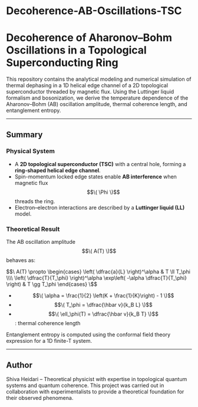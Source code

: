 # Decoherence-AB-Oscillations-TSC

# Decoherence of Aharonov–Bohm Oscillations in a Topological Superconducting Ring

This repository contains the analytical modeling and numerical simulation of thermal dephasing in a 1D helical edge channel of a 2D topological superconductor threaded by magnetic flux. Using the Luttinger liquid formalism and bosonization, we derive the temperature dependence of the Aharonov–Bohm (AB) oscillation amplitude, thermal coherence length, and entanglement entropy.

---

##  Summary

###  Physical System
- A **2D topological superconductor (TSC)** with a central hole, forming a **ring-shaped helical edge channel**.
- Spin-momentum locked edge states enable **AB interference** when magnetic flux $$\( \Phi \)$$ threads the ring.
- Electron–electron interactions are described by a **Luttinger liquid (LL)** model.

### Theoretical Result
The AB oscillation amplitude $$\( A(T) \)$$ behaves as:

$$\
A(T) \propto
\begin{cases}
\left( \dfrac{a}{L} \right)^\alpha & T \ll T_\phi \\\\
\left( \dfrac{T}{T_\phi} \right)^\alpha \exp\left( -\alpha \dfrac{T}{T_\phi} \right) & T \gg T_\phi
\end{cases}
\$$

- $$\( \alpha = \frac{1}{2} \left(K + \frac{1}{K}\right) - 1 \)$$
- $$\( T_\phi = \dfrac{\hbar v}{k_B L} \)$$
- $$\( \ell_\phi(T) = \dfrac{\hbar v}{k_B T} \)$$: thermal coherence length

Entanglement entropy is computed using the conformal field theory expression for a 1D finite-T system.

---
## Author
Shiva Heidari – Theoretical physicist with expertise in topological quantum systems and quantum coherence.
This project was carried out in collaboration with experimentalists to provide a theoretical foundation for their observed phenomena.
